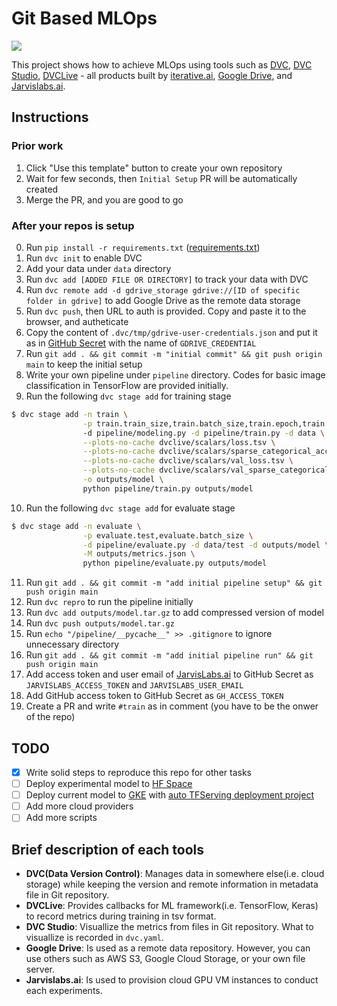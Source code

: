 # Git Based MLOps

![](https://pbs.twimg.com/media/FTnBpr2UUAUERMC?format=jpg&name=4096x4096)

This project shows how to achieve MLOps using tools such as [DVC](https://dvc.org/), [DVC Studio](https://studio.iterative.ai/), [DVCLive](https://dvc.org/doc/dvclive) - all products built by [iterative.ai](https://iterative.ai/), [Google Drive](https://www.google.com/drive/), and [Jarvislabs.ai](https://jarvislabs.ai/). 

## Instructions

### Prior work

1. Click "Use this template" button to create your own repository
2. Wait for few seconds, then `Initial Setup` PR will be automatically created
3. Merge the PR, and you are good to go

### After your repos is setup

0. Run `pip install -r requirements.txt` ([requirements.txt](https://github.com/codingpot/git-mlops/blob/main/requirements.txt))
1. Run `dvc init` to enable DVC
2. Add your data under `data` directory
3. Run `dvc add [ADDED FILE OR DIRECTORY]` to track your data with DVC
4. Run `dvc remote add -d gdrive_storage gdrive://[ID of specific folder in gdrive]` to add Google Drive as the remote data storage
5. Run `dvc push`, then URL to auth is provided. Copy and paste it to the browser, and autheticate
6. Copy the content of `.dvc/tmp/gdrive-user-credentials.json` and put it as in [GitHub Secret](https://docs.github.com/en/actions/security-guides/encrypted-secrets#creating-encrypted-secrets-for-a-repository) with the name of `GDRIVE_CREDENTIAL`
7. Run `git add . && git commit -m "initial commit" && git push origin main` to keep the initial setup
8. Write your own pipeline under `pipeline` directory. Codes for basic image classification in TensorFlow are provided initially.
9. Run the following `dvc stage add` for training stage
```bash
$ dvc stage add -n train \
                -p train.train_size,train.batch_size,train.epoch,train.lr \ # no space between items
                -d pipeline/modeling.py -d pipeline/train.py -d data \
                --plots-no-cache dvclive/scalars/loss.tsv \
                --plots-no-cache dvclive/scalars/sparse_categorical_accuracy.tsv \
                --plots-no-cache dvclive/scalars/val_loss.tsv \
                --plots-no-cache dvclive/scalars/val_sparse_categorical_accuracy.tsv \
                -o outputs/model \
                python pipeline/train.py outputs/model
```
10. Run the following `dvc stage add` for evaluate stage
```bash
$ dvc stage add -n evaluate \
                -p evaluate.test,evaluate.batch_size \
                -d pipeline/evaluate.py -d data/test -d outputs/model \
                -M outputs/metrics.json \
                python pipeline/evaluate.py outputs/model
```
11. Run `git add . && git commit -m "add initial pipeline setup" && git push origin main`
12. Run `dvc repro` to run the pipeline initially
13. Run `dvc add outputs/model.tar.gz` to add compressed version of model 
14. Run `dvc push outputs/model.tar.gz`
15. Run `echo "/pipeline/__pycache__" >> .gitignore` to ignore unnecessary directory
16. Run `git add . && git commit -m "add initial pipeline run" && git push origin main`
17. Add access token and user email of [JarvisLabs.ai](https://jarvislabs.ai/) to GitHub Secret as `JARVISLABS_ACCESS_TOKEN` and `JARVISLABS_USER_EMAIL`
18. Add GitHub access token to GitHub Secret as `GH_ACCESS_TOKEN`
19. Create a PR and write `#train` as in comment (you have to be the onwer of the repo)

## TODO

- [X] Write solid steps to reproduce this repo for other tasks 
- [ ] Deploy experimental model to [HF Space](https://huggingface.co/spaces)
- [ ] Deploy current model to [GKE](https://cloud.google.com/kubernetes-engine) with [auto TFServing deployment project](https://github.com/deep-diver/ml-deployment-k8s-tfserving)
- [ ] Add more cloud providers
- [ ] Add more scripts

## Brief description of each tools

- **DVC(Data Version Control)**: Manages data in somewhere else(i.e. cloud storage) while keeping the version and remote information in metadata file in Git repository.
- **DVCLive**: Provides callbacks for ML framework(i.e. TensorFlow, Keras) to record metrics during training in tsv format. 
- **DVC Studio**: Visuallize the metrics from files in Git repository. What to visuallize is recorded in `dvc.yaml`.
- **Google Drive**: Is used as a remote data repository. However, you can use others such as AWS S3, Google Cloud Storage, or your own file server.
- **Jarvislabs.ai**:  Is used to provision cloud GPU VM instances to conduct each experiments. 
